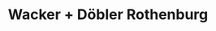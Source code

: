 ---
title: "Wacker + Döbler Rothenburg"
url: /rothenburg-ob-der-tauber/wacker-doebler-rothenburg/
shop: Autoteile
---